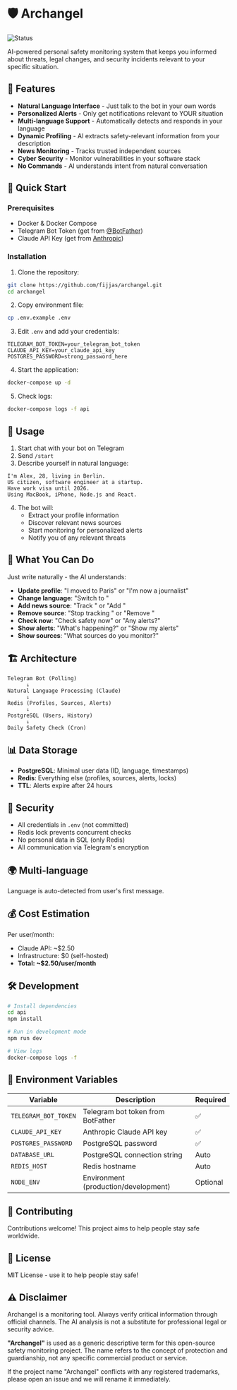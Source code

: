 # 🛡️ Archangel

![Status](https://img.shields.io/badge/status-work%20in%20progress-yellow)

AI-powered personal safety monitoring system that keeps you informed about threats, legal changes, and security incidents relevant to your specific situation.

## 🎯 Features

- **Natural Language Interface** - Just talk to the bot in your own words
- **Personalized Alerts** - Only get notifications relevant to YOUR situation
- **Multi-language Support** - Automatically detects and responds in your language
- **Dynamic Profiling** - AI extracts safety-relevant information from your description
- **News Monitoring** - Tracks trusted independent sources
- **Cyber Security** - Monitor vulnerabilities in your software stack
- **No Commands** - AI understands intent from natural conversation

## 🚀 Quick Start

### Prerequisites

- Docker & Docker Compose
- Telegram Bot Token (get from [@BotFather](https://t.me/botfather))
- Claude API Key (get from [Anthropic](https://console.anthropic.com/))

### Installation

1. Clone the repository:
```bash
git clone https://github.com/fijjas/archangel.git
cd archangel
```

2. Copy environment file:
```bash
cp .env.example .env
```

3. Edit `.env` and add your credentials:
```env
TELEGRAM_BOT_TOKEN=your_telegram_bot_token
CLAUDE_API_KEY=your_claude_api_key
POSTGRES_PASSWORD=strong_password_here
```

4. Start the application:
```bash
docker-compose up -d
```

5. Check logs:
```bash
docker-compose logs -f api
```

## 📱 Usage

1. Start chat with your bot on Telegram
2. Send `/start`
3. Describe yourself in natural language:

```
I'm Alex, 28, living in Berlin.
US citizen, software engineer at a startup.
Have work visa until 2026.
Using MacBook, iPhone, Node.js and React.
```

4. The bot will:
   - Extract your profile information
   - Discover relevant news sources
   - Start monitoring for personalized alerts
   - Notify you of any relevant threats

## 🤖 What You Can Do

Just write naturally - the AI understands:

- **Update profile**: "I moved to Paris" or "I'm now a journalist"
- **Change language**: "Switch to <YOUR-LANGUAGE>"
- **Add news source**: "Track <NEWS-SOURCE>" or "Add <NEWS-SOURCE>"
- **Remove source**: "Stop tracking <NEWS-SOURCE>" or "Remove <NEWS-SOURCE>"
- **Check now**: "Check safety now" or "Any alerts?"
- **Show alerts**: "What's happening?" or "Show my alerts"
- **Show sources**: "What sources do you monitor?"

## 🏗️ Architecture

```
Telegram Bot (Polling)
      ↓
Natural Language Processing (Claude)
      ↓
Redis (Profiles, Sources, Alerts)
      ↓
PostgreSQL (Users, History)
      ↓
Daily Safety Check (Cron)
```

## 📊 Data Storage

- **PostgreSQL**: Minimal user data (ID, language, timestamps)
- **Redis**: Everything else (profiles, sources, alerts, locks)
- **TTL**: Alerts expire after 24 hours

## 🔐 Security

- All credentials in `.env` (not committed)
- Redis lock prevents concurrent checks
- No personal data in SQL (only Redis)
- All communication via Telegram's encryption

## 🌍 Multi-language

Language is auto-detected from user's first message.

## 💰 Cost Estimation

Per user/month:
- Claude API: ~$2.50
- Infrastructure: $0 (self-hosted)
- **Total: ~$2.50/user/month**

## 🛠️ Development

```bash
# Install dependencies
cd api
npm install

# Run in development mode
npm run dev

# View logs
docker-compose logs -f
```

## 📝 Environment Variables

| Variable | Description | Required |
|----------|-------------|----------|
| `TELEGRAM_BOT_TOKEN` | Telegram bot token from BotFather | ✅ |
| `CLAUDE_API_KEY` | Anthropic Claude API key | ✅ |
| `POSTGRES_PASSWORD` | PostgreSQL password | ✅ |
| `DATABASE_URL` | PostgreSQL connection string | Auto |
| `REDIS_HOST` | Redis hostname | Auto |
| `NODE_ENV` | Environment (production/development) | Optional |

## 🤝 Contributing

Contributions welcome! This project aims to help people stay safe worldwide.

## 📜 License

MIT License - use it to help people stay safe!

## ⚠️ Disclaimer

Archangel is a monitoring tool. Always verify critical information through official channels. The AI analysis is not a substitute for professional legal or security advice.

**"Archangel"** is used as a generic descriptive term for this open-source safety monitoring project. The name refers to the concept of protection and guardianship, not any specific commercial product or service.

If the project name "Archangel" conflicts with any registered trademarks, please open an issue and we will rename it immediately.

